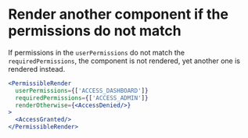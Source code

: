 # Render another component if the permissions do not match

If permissions in the `userPermissions` do not match the `requiredPermissions`, the component is not rendered, yet another one is rendered instead. 

```jsx render
<PermissibleRender
  userPermissions={['ACCESS_DASHBOARD']}
  requiredPermissions={['ACCESS_ADMIN']}
  renderOtherwise={<AccessDenied/>}
>
  <AccessGranted/>
</PermissibleRender>
```
